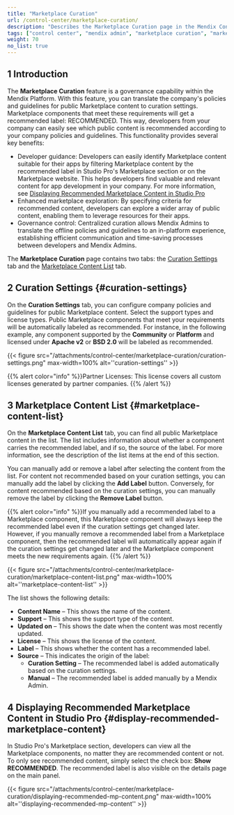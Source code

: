 ```yaml
---
title: "Marketplace Curation"
url: /control-center/marketplace-curation/
description: "Describes the Marketplace Curation page in the Mendix Control Center."
tags: ["control center", "mendix admin", "marketplace curation", "marketplace"]
weight: 70
no_list: true
---
```


## 1 Introduction

The **Marketplace Curation** feature is a governance capability within the Mendix Platform. With this feature, you can translate the company's policies and guidelines for public Marketplace content to curation settings. Marketplace components that meet these requirements will get a recommended label: <text class="badge badge-pill badge-recommended" style="margin-left:0px">RECOMMENDED</text>. This way, developers from your company can easily see which public content is recommended according to your company policies and guidelines. This functionality provides several key benefits:

* Developer guidance: Developers can easily identify Marketplace content suitable for their apps by filtering Marketplace content by the recommended label in Studio Pro's Marketplace section or on the Marketplace website. This helps developers find valuable and relevant content for app development in your company. For more information, see [Displaying Recommended Marketplace Content in Studio Pro](#display-recommended-marketplace-content)
* Enhanced marketplace exploration: By specifying criteria for recommended content, developers can explore a wider array of public content, enabling them to leverage resources for their apps.
* Governance control: Centralized curation allows Mendix Admins to translate the offline policies and guidelines to an in-platform experience, establishing efficient communication and time-saving processes between developers and Mendix Admins.

The **Marketplace Curation** page contains two tabs: the [Curation Settings](#curation-settings) tab and the [Marketplace Content List](#marketplace-content-list) tab.

## 2 Curation Settings {#curation-settings}

On the **Curation Settings** tab, you can configure company policies and guidelines for public Marketplace content. Select the support types and license types. Public Marketplace components that meet your requirements will be automatically labeled as recommended. For instance, in the following example, any component supported by the **Community** or **Platform** and licensed under **Apache v2** or **BSD 2.0** will be labeled as recommended.

{{< figure src="/attachments/control-center/marketplace-curation/curation-settings.png" max-width=100% alt=''curation-settings''  >}}

{{% alert color="info" %}}Partner Licenses: This license covers all custom licenses generated by partner companies. {{% /alert %}}

## 3 Marketplace Content List {#marketplace-content-list}

On the **Marketplace Content List** tab, you can find all public Marketplace content in the list. The list includes information about whether a component carries the recommended label, and if so, the source of the label. For more information, see the description of the list items at the end of this section.

You can manually add or remove a label after selecting the content from the list. For content not recommended based on your curation settings, you can manually add the label by clicking the **Add Label** button. Conversely, for content recommended based on the curation settings, you can manually remove the label by clicking the **Remove Label** button.

{{% alert color="info" %}}If you manually add a recommended label to a Marketplace component, this Marketplace component will always keep the recommended label even if the curation settings get changed later. However, if you manually remove a recommended label from a Marketplace component, then the recommended label will automatically appear again if the curation settings get changed later and the Marketplace component meets the new requirements again. {{% /alert %}}

{{< figure src="/attachments/control-center/marketplace-curation/marketplace-content-list.png" max-width=100% alt=''marketplace-content-list''  >}}

The list shows the following details:

* **Content Name** – This shows the name of the content.
* **Support** – This shows the support type of the content.
* **Updated on** – This shows the date when the content was most recently updated.
* **License** – This shows the license of the content.
* **Label** – This shows whether the content has a recommended label.
* **Source** – This indicates the origin of the label:
    * **Curation Setting**  – The recommended label is added automatically based on the curation settings.
    * **Manual** – The recommended label is added manually by a Mendix Admin.

## 4 Displaying Recommended Marketplace Content in Studio Pro {#display-recommended-marketplace-content}

In Studio Pro's Marketplace section, developers can view all the Marketplace components, no matter they are recommended content or not. To only see recommended content, simply select the check box: **Show <text class="badge badge-pill badge-recommended" style="margin-left:0px">RECOMMENDED</text>**. The recommended label is also visible on the details page on the main panel.

{{< figure src="/attachments/control-center/marketplace-curation/displaying-recommended-mp-content.png" max-width=100% alt=''displaying-recommended-mp-content'' >}}
